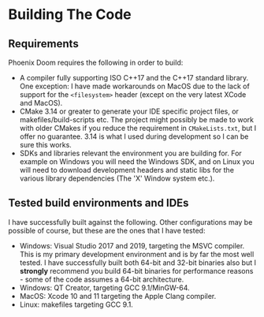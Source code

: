 # Building The Code

## Requirements

Phoenix Doom requires the following in order to build:
- A compiler fully supporting ISO C++17 and the C++17 standard library. One exception: I have made workarounds on MacOS due to the lack of support for the `<filesystem>` header (except on the very latest XCode and MacOS).
- CMake 3.14 or greater to generate your IDE specific project files, or makefiles/build-scripts etc. The project might possibly be made to work with older CMakes if you reduce the requirement in `CMakeLists.txt`, but I offer no guarantee. 3.14 is what I used during development so I can be sure this works.
- SDKs and libraries relevant the environment you are building for. For example on Windows you will need the Windows SDK, and on Linux you will need to download development headers and static libs for the various library dependencies (The 'X' Window system etc.).

## Tested build environments and IDEs

I have successfully built against the following. Other configurations may be possible of course, but these are the ones that I have tested:
- Windows: Visual Studio 2017 and 2019, targeting the MSVC compiler. This is my primary development environment and is by far the most well tested. I have successfully built both 64-bit and 32-bit binaries also but I **strongly** recommend you build 64-bit binaries for performance reasons - some of the code assumes a 64-bit architecture.
- Windows: QT Creator, targeting GCC 9.1/MinGW-64.
- MacOS: Xcode 10 and 11 targeting the Apple Clang compiler.
- Linux: makefiles targeting GCC 9.1.
